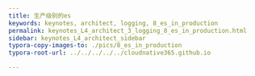 ```yaml
---
title: 生产级别的es
keywords: keynotes, architect, logging, 8_es_in_production
permalink: keynotes_L4_architect_3_logging_8_es_in_production.html
sidebar: keynotes_L4_architect_sidebar
typora-copy-images-to: ./pics/8_es_in_production
typora-root-url: ../../../../../cloudnative365.github.io

---
```


